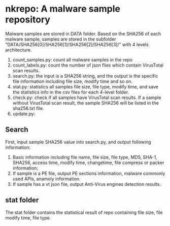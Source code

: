 # nkrepo: A malware sample repository

Malware samples are stored in DATA folder. Based on the SHA256 of each
malware sample, samples are stored in the subfolder
"DATA/SHA256[0]/SHA256[1]/SHA256[2]/SHA256[3]/" with 4 levels architecture.

1. count_samples.py: count all malware samples in the repo
2. count_labels.py: count the number of json files which contain VirusTotal scan results.
3. search.py: the input is a SHA256 string, and the output is the specific file information including file size, modify time and so on. 
4. stat.py: statistics all samples file size, file type, modify time, and save the statistics info in the csv files for each 4-level folder.
5. check.py: check if all samples have VirusTotal scan results. If a
   sample without VirusTotal scan result, the sample SHA256 will be listed in the
   sha256.txt file.
6. update.py: 

## Search 

First, input sample SHA256 value into search.py, and output following information:
1. Basic information including file name, file size, file type, MD5, SHA-1, SHA256, access time, modify time, changetime, file compress or packer information;
2. If sample is a PE file, output PE sections information, malware commonly used APIs, anamoly information.
3. If sample has a vt json file, output Anti-Virus engines detection results.


## stat folder

The stat folder contains the statistical result of repo containing file size, file modify time, file type.
